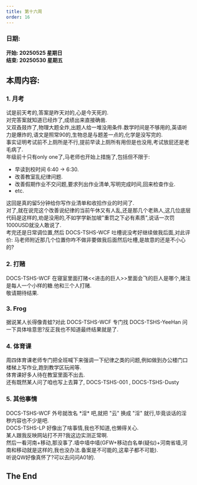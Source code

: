 ```yaml
---
title: 第十六周
order: 16
---
```


### 日期:  
**开始: 20250525 星期日**  
**结束: 20250530 星期五**  

## 本周内容:  

### 1. 月考

试是前天考的,答案是昨天对的,心是今天死的.  
对完答案就知道已经炸了,成绩出来直接确凿.  
又双叒叕炸了,物理大题全炸,出题人给一堆没用条件.数学时间是不够用的,英语听力是爆炸的,语文是照常90的,生物总是与题差一点的,化学是没写完的.  
事实证明考试前不上厕所是不行,提前早读上厕所有用但是也没用,考试放屁还是老毛病了.  
年级前十只有only one了,马老师也开始上措施了,包括但不限于:  

- 早读到校时间 6:40 -> 6:30.  
- 改善教室乱纪律问题.  
- 改善假期作业不交问题,要求列出作业清单,写明完成时间,回来检查作业.  
- etc.  

这回是真的留5分钟给你写作业清单和收拾作业的时间了.  
对了,就在说完这个改善说纪律的当前午休又有人乱,还是那几个老熟人,这几位底层代码是这样的,劝是没用的,不如学学新加坡"重罚之下必有素质",说话一次罚1000USD就没人敢说了.  
考完还是日常调位置,然后 DOCS-TSHS-WCF 吐槽说没考好继续做我后面,对此评价: 马老师附近那几个位置你咋不做非要做我后面然后吐槽,是故意的还是不小心的?  

### 2. 打赌

DOCS-TSHS-WCF 在寝室里面打赌<<进击的巨人>>里面会飞的巨人是哪个,赌注是每人一个小样的糖.他和三个人打赌.  
敬请期待结果.  

### 3. Frog

据说某人长得像青蛙?对此 DOCS-TSHS-WCF 专门找 DOCS-TSHS-YeeHan 问一下具体啥意思?反正我也不知道最终结果就是了.  
<!-- DOCS-TSHS-Z001 你也别跑,还有你,不过他应该看不到注释里面的内容.(毕竟应该也不会去没事翻源码吧)-->

### 4. 体育课

周四体育课老师专门把全班喊下来强调一下纪律之类的问题,例如做到办公楼门口楼梯上写作业,跑到教学区玩闹等.  
体育课好多人待在教室里面不出去.  
还有既然某人问了咱也写上去算了, DOCS-TSHS-001 , DOCS-TSHS-Dusty <!--DOCS-TSHS-Z002你也别跑-->  

### 5. 其他事情

DOCS-TSHS-WCF 外号就改名 \*淫\* 吧,就把 "云" 换成 "淫" 就行,毕竟谈话的淫秽内容也不少是吧.  
DOCS-TSHS-LP 好像出了啥事情,我也不知道,也懒得关心.  
某人跟我反映网站打不开?我这边实测正常啊.  
然后一看河南+移动,那没事了.墙中墙中墙(GFW+移动白名单(疑似)+河南省墙,河南和移动就是这样的,我也没办法.备案是不可能的,这辈子都不可能).  
听说QW好像真怀了?可以去问问A01的.  

## The End